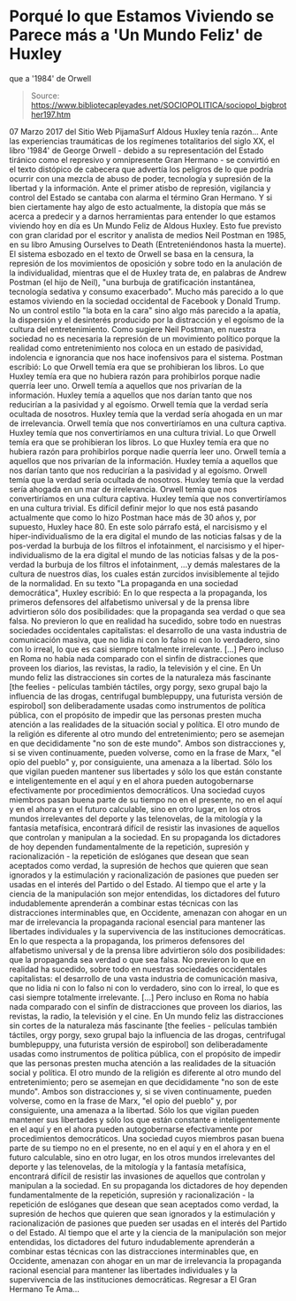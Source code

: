 # Porqué lo que Estamos Viviendo se Parece más a 'Un Mundo Feliz' de Huxley 
que a '1984' de Orwell

> Source: https://www.bibliotecapleyades.net/SOCIOPOLITICA/sociopol_bigbrother197.htm

07 Marzo 2017 del Sitio Web PijamaSurf
Aldous Huxley
tenía razón...
Ante las experiencias traumáticas de los regímenes totalitarios del siglo XX, el libro '1984' de George Orwell - debido a su representación del Estado tiránico como el represivo y omnipresente Gran Hermano - se convirtió en el texto distópico de cabecera que advertía los peligros de lo que podría ocurrir con una mezcla de abuso de poder, tecnología y supresión de la libertad y la información.
Ante el primer atisbo de represión, vigilancia y control del Estado se cantaba con alarma el término Gran Hermano.
Y si bien ciertamente hay algo de esto actualmente, la distopía que más se acerca a predecir y a darnos herramientas para entender lo que estamos viviendo hoy en día es Un Mundo Feliz de Aldous Huxley.
Esto fue previsto con gran claridad por el escritor y analista de medios Neil Postman en 1985, en su libro Amusing Ourselves to Death (Entreteniéndonos hasta la muerte). El sistema esbozado en el texto de Orwell se basa en la censura, la represión de los movimientos de oposición y sobre todo en la anulación de la individualidad, mientras que el de Huxley trata de, en palabras de Andrew Postman (el hijo de Neil),
"una burbuja de gratificación instantánea, tecnología sedativa y consumo exacerbado".
Mucho más parecido a lo que estamos viviendo en la sociedad occidental de Facebook y Donald Trump.
No un control estilo "la bota en la cara" sino algo más parecido a la apatía, la dispersión y el desinterés producido por la distracción y el egoísmo de la cultura del entretenimiento.
Como sugiere Neil Postman, en nuestra sociedad no es necesaria la represión de un movimiento político porque la realidad como entretenimiento nos coloca en un estado de pasividad, indolencia e ignorancia que nos hace inofensivos para el sistema.
Postman escribió:
Lo que Orwell temía era que se prohibieran los libros. Lo que Huxley temía era que no hubiera razón para prohibirlos porque nadie querría leer uno. Orwell temía a aquellos que nos privarían de la información. Huxley temía a aquellos que nos darían tanto que nos reducirían a la pasividad y al egoísmo. Orwell temía que la verdad sería ocultada de nosotros. Huxley temía que la verdad sería ahogada en un mar de irrelevancia. Orwell temía que nos convertiríamos en una cultura captiva. Huxley temía que nos convertiríamos en una cultura trivial.
Lo que Orwell temía era que se prohibieran los libros.
Lo que Huxley temía era que no hubiera razón para prohibirlos porque nadie querría leer uno.
Orwell temía a aquellos que nos privarían de la información.
Huxley temía a aquellos que nos darían tanto que nos reducirían a la pasividad y al egoísmo.
Orwell temía que la verdad sería ocultada de nosotros.
Huxley temía que la verdad sería ahogada en un mar de irrelevancia.
Orwell temía que nos convertiríamos en una cultura captiva.
Huxley temía que nos convertiríamos en una cultura trivial.
Es difícil definir mejor lo que nos está pasando actualmente que como lo hizo Postman hace más de 30 años y, por supuesto, Huxley hace 80.
En este solo párrafo está,
el narcisismo y el hiper-individualismo de la era digital el mundo de las noticias falsas y de la pos-verdad la burbuja de los filtros el infotainment,
el narcisismo y el hiper-individualismo de la era digital
el mundo de las noticias falsas y de la pos-verdad
la burbuja de los filtros
el infotainment,
...y demás malestares de la cultura de nuestros días, los cuales están zurcidos invisiblemente al tejido de la normalidad. En su texto "La propaganda en una sociedad democrática", Huxley escribió:
En lo que respecta a la propaganda, los primeros defensores del alfabetismo universal y de la prensa libre advirtieron sólo dos posibilidades: que la propaganda sea verdad o que sea falsa. No previeron lo que en realidad ha sucedido, sobre todo en nuestras sociedades occidentales capitalistas: el desarrollo de una vasta industria de comunicación masiva, que no lidia ni con lo falso ni con lo verdadero, sino con lo irreal, lo que es casi siempre totalmente irrelevante. [...] Pero incluso en Roma no había nada comparado con el sinfín de distracciones que proveen los diarios, las revistas, la radio, la televisión y el cine. En Un mundo feliz las distracciones sin cortes de la naturaleza más fascinante [the feelies - películas también táctiles, orgy porgy, sexo grupal bajo la influencia de las drogas, centrifugal bumblepuppy, una futurista versión de espirobol] son deliberadamente usadas como instrumentos de política pública, con el propósito de impedir que las personas presten mucha atención a las realidades de la situación social y política. El otro mundo de la religión es diferente al otro mundo del entretenimiento; pero se asemejan en que decididamente "no son de este mundo". Ambos son distracciones y, si se viven continuamente, pueden volverse, como en la frase de Marx, "el opio del pueblo" y, por consiguiente, una amenaza a la libertad. Sólo los que vigilan pueden mantener sus libertades y sólo los que están constante e inteligentemente en el aquí y en el ahora pueden autogobernarse efectivamente por procedimientos democráticos. Una sociedad cuyos miembros pasan buena parte de su tiempo no en el presente, no en el aquí y en el ahora y en el futuro calculable, sino en otro lugar, en los otros mundos irrelevantes del deporte y las telenovelas, de la mitología y la fantasía metafísica, encontrará difícil de resistir las invasiones de aquellos que controlan y manipulan a la sociedad. En su propaganda los dictadores de hoy dependen fundamentalmente de la repetición, supresión y racionalización - la repetición de eslóganes que desean que sean aceptados como verdad, la supresión de hechos que quieren que sean ignorados y la estimulación y racionalización de pasiones que pueden ser usadas en el interés del Partido o del Estado. Al tiempo que el arte y la ciencia de la manipulación son mejor entendidas, los dictadores del futuro indudablemente aprenderán a combinar estas técnicas con las distracciones interminables que, en Occidente, amenazan con ahogar en un mar de irrelevancia la propaganda racional esencial para mantener las libertades individuales y la supervivencia de las instituciones democráticas.
En lo que respecta a la propaganda, los primeros defensores del alfabetismo universal y de la prensa libre advirtieron sólo dos posibilidades: que la propaganda sea verdad o que sea falsa.
No previeron lo que en realidad ha sucedido, sobre todo en nuestras sociedades occidentales capitalistas:
el desarrollo de una vasta industria de comunicación masiva, que no lidia ni con lo falso ni con lo verdadero, sino con lo irreal, lo que es casi siempre totalmente irrelevante.
[...] Pero incluso en Roma no había nada comparado con el sinfín de distracciones que proveen los diarios, las revistas, la radio, la televisión y el cine.
En Un mundo feliz las distracciones sin cortes de la naturaleza más fascinante [the feelies - películas también táctiles, orgy porgy, sexo grupal bajo la influencia de las drogas, centrifugal bumblepuppy, una futurista versión de espirobol] son deliberadamente usadas como instrumentos de política pública, con el propósito de impedir que las personas presten mucha atención a las realidades de la situación social y política.
El otro mundo de la religión es diferente al otro mundo del entretenimiento; pero se asemejan en que decididamente "no son de este mundo".
Ambos son distracciones y, si se viven continuamente, pueden volverse, como en la frase de Marx, "el opio del pueblo" y, por consiguiente, una amenaza a la libertad.
Sólo los que vigilan pueden mantener sus libertades y sólo los que están constante e inteligentemente en el aquí y en el ahora pueden autogobernarse efectivamente por procedimientos democráticos.
Una sociedad cuyos miembros pasan buena parte de su tiempo no en el presente, no en el aquí y en el ahora y en el futuro calculable, sino en otro lugar, en los otros mundos irrelevantes del deporte y las telenovelas, de la mitología y la fantasía metafísica, encontrará difícil de resistir las invasiones de aquellos que controlan y manipulan a la sociedad. En su propaganda los dictadores de hoy dependen fundamentalmente de la repetición, supresión y racionalización - la repetición de eslóganes que desean que sean aceptados como verdad, la supresión de hechos que quieren que sean ignorados y la estimulación y racionalización de pasiones que pueden ser usadas en el interés del Partido o del Estado.
Al tiempo que el arte y la ciencia de la manipulación son mejor entendidas, los dictadores del futuro indudablemente aprenderán a combinar estas técnicas con las distracciones interminables que, en Occidente, amenazan con ahogar en un mar de irrelevancia la propaganda racional esencial para mantener las libertades individuales y la supervivencia de las instituciones democráticas.
Regresar a El Gran Hermano Te Ama...
